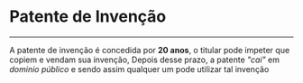 # Patente de Invenção
---

A patente de invenção é concedida por **20 anos**, o titular pode impeter que copiem e vendam sua invenção, Depois desse prazo, a patente *"cai"* em *dominio público* e sendo assim qualquer um pode utilizar tal invenção